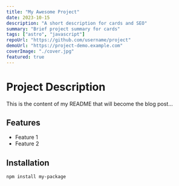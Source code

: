 ```yaml
---
title: "My Awesome Project"
date: 2023-10-15
description: "A short description for cards and SEO"
summary: "Brief project summary for cards"
tags: ["astro", "javascript"]
repoUrl: "https://github.com/username/project"
demoUrl: "https://project-demo.example.com"
coverImage: "./cover.jpg"
featured: true
---
```


# Project Description

This is the content of my README that will become the blog post...

## Features

- Feature 1
- Feature 2

## Installation

```bash
npm install my-package
```